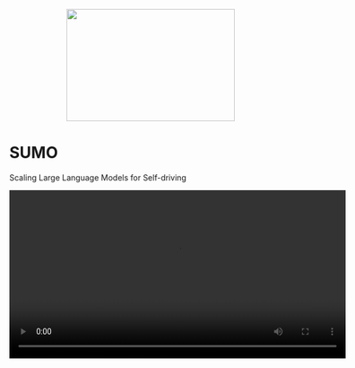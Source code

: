 <p align="center">
<img src="https://user-images.githubusercontent.com/11617870/193415669-116325de-f40c-439d-b0c6-97ebedd34d79.png" width="300" height="200">
</p>


# SUMO

Scaling Large Language Models for Self-driving


<div align="center">
  <video src="https://github.com/neel04/SUMO/assets/11617870/fe08bc55-c9a7-4080-9811-c15550ce07c1" width="600"/>
</div>
